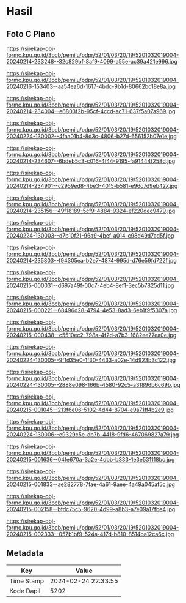 # Hasil

## Foto C Plano

https://sirekap-obj-formc.kpu.go.id/3bcb/pemilu/pdpr/52/01/03/20/19/5201032019004-20240214-233248--32c829bf-8af9-4099-a55e-ac39a421e996.jpg

https://sirekap-obj-formc.kpu.go.id/3bcb/pemilu/pdpr/52/01/03/20/19/5201032019004-20240216-153403--aa54ea6d-1617-4bdc-9b1d-80662bc18e8a.jpg

https://sirekap-obj-formc.kpu.go.id/3bcb/pemilu/pdpr/52/01/03/20/19/5201032019004-20240214-234004--e6803f2b-95cf-4ccd-ac71-637f5a07a969.jpg

https://sirekap-obj-formc.kpu.go.id/3bcb/pemilu/pdpr/52/01/03/20/19/5201032019004-20240224-130002--4faa01b4-8d3c-4806-b27d-656152b07e1e.jpg

https://sirekap-obj-formc.kpu.go.id/3bcb/pemilu/pdpr/52/01/03/20/19/5201032019004-20240214-234607--6bdeb5c3-c016-4f44-9195-fa91444f258d.jpg

https://sirekap-obj-formc.kpu.go.id/3bcb/pemilu/pdpr/52/01/03/20/19/5201032019004-20240214-234901--c2959ed8-4be3-4015-b581-e96c7d9eb427.jpg

https://sirekap-obj-formc.kpu.go.id/3bcb/pemilu/pdpr/52/01/03/20/19/5201032019004-20240214-235156--49f18189-5cf9-4884-9324-ef220dec9479.jpg

https://sirekap-obj-formc.kpu.go.id/3bcb/pemilu/pdpr/52/01/03/20/19/5201032019004-20240224-130003--d7b10f21-96a9-4bef-a014-c98d49d7ad5f.jpg

https://sirekap-obj-formc.kpu.go.id/3bcb/pemilu/pdpr/52/01/03/20/19/5201032019004-20240214-235803--f94305ea-b2e7-4874-995d-d76e59fd722f.jpg

https://sirekap-obj-formc.kpu.go.id/3bcb/pemilu/pdpr/52/01/03/20/19/5201032019004-20240215-000031--d697a49f-00c7-4eb4-8ef1-3ec5b7825d11.jpg

https://sirekap-obj-formc.kpu.go.id/3bcb/pemilu/pdpr/52/01/03/20/19/5201032019004-20240215-000221--68496d28-4794-4e53-8ad3-6eb1f9f5307a.jpg

https://sirekap-obj-formc.kpu.go.id/3bcb/pemilu/pdpr/52/01/03/20/19/5201032019004-20240215-000438--c5510ec2-798a-4f2d-a7b3-1682ee77ea0e.jpg

https://sirekap-obj-formc.kpu.go.id/3bcb/pemilu/pdpr/52/01/03/20/19/5201032019004-20240224-130005--9f1d35e0-1f30-4433-a02e-14d923b3c122.jpg

https://sirekap-obj-formc.kpu.go.id/3bcb/pemilu/pdpr/52/01/03/20/19/5201032019004-20240224-130005--2888e098-166b-4580-92c5-a31896b6c69b.jpg

https://sirekap-obj-formc.kpu.go.id/3bcb/pemilu/pdpr/52/01/03/20/19/5201032019004-20240215-001045--213f6e06-5102-4d44-8704-e9a71ff4b2e9.jpg

https://sirekap-obj-formc.kpu.go.id/3bcb/pemilu/pdpr/52/01/03/20/19/5201032019004-20240224-130006--e9329c5e-db7b-4418-9fd6-467069827a79.jpg

https://sirekap-obj-formc.kpu.go.id/3bcb/pemilu/pdpr/52/01/03/20/19/5201032019004-20240215-001636--04fe670a-3a2e-4dbb-b333-1e3e531118bc.jpg

https://sirekap-obj-formc.kpu.go.id/3bcb/pemilu/pdpr/52/01/03/20/19/5201032019004-20240215-001833--ae282778-7fae-4a61-9aee-4a49a045af5c.jpg

https://sirekap-obj-formc.kpu.go.id/3bcb/pemilu/pdpr/52/01/03/20/19/5201032019004-20240215-002158--bfdc75c5-9620-4d99-a8b3-a7e09a17fbe4.jpg

https://sirekap-obj-formc.kpu.go.id/3bcb/pemilu/pdpr/52/01/03/20/19/5201032019004-20240215-002333--057b1bf9-524a-417d-b810-8514ba12ca6c.jpg


## Metadata

| Key        | Value               |
| ---------- | ------------------- |
| Time Stamp | 2024-02-24 22:33:55 |
| Kode Dapil | 5202                |



